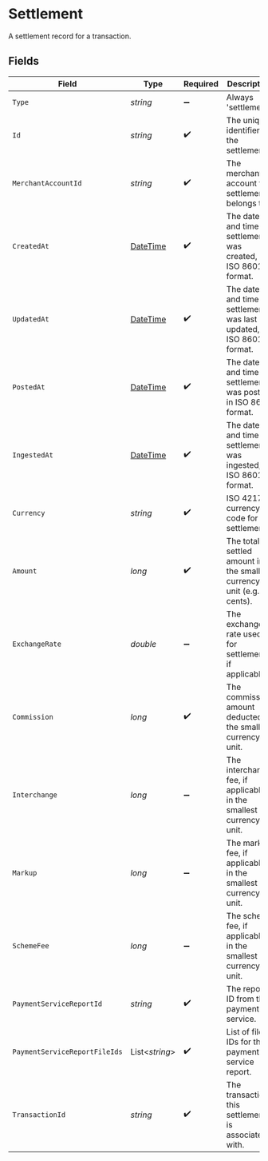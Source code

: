 # Settlement

A settlement record for a transaction.


## Fields

| Field                                                                                 | Type                                                                                  | Required                                                                              | Description                                                                           | Example                                                                               |
| ------------------------------------------------------------------------------------- | ------------------------------------------------------------------------------------- | ------------------------------------------------------------------------------------- | ------------------------------------------------------------------------------------- | ------------------------------------------------------------------------------------- |
| `Type`                                                                                | *string*                                                                              | :heavy_minus_sign:                                                                    | Always 'settlement'.                                                                  | settlement                                                                            |
| `Id`                                                                                  | *string*                                                                              | :heavy_check_mark:                                                                    | The unique identifier for the settlement.                                             | b1e2c3d4-5678-1234-9abc-1234567890ab                                                  |
| `MerchantAccountId`                                                                   | *string*                                                                              | :heavy_check_mark:                                                                    | The merchant account this settlement belongs to.                                      | default                                                                               |
| `CreatedAt`                                                                           | [DateTime](https://learn.microsoft.com/en-us/dotnet/api/system.datetime?view=net-5.0) | :heavy_check_mark:                                                                    | The date and time the settlement was created, in ISO 8601 format.                     | 2024-06-01T12:00:00.000Z                                                              |
| `UpdatedAt`                                                                           | [DateTime](https://learn.microsoft.com/en-us/dotnet/api/system.datetime?view=net-5.0) | :heavy_check_mark:                                                                    | The date and time the settlement was last updated, in ISO 8601 format.                | 2024-06-01T12:00:00.000Z                                                              |
| `PostedAt`                                                                            | [DateTime](https://learn.microsoft.com/en-us/dotnet/api/system.datetime?view=net-5.0) | :heavy_check_mark:                                                                    | The date and time the settlement was posted, in ISO 8601 format.                      | 2024-06-01T12:00:00.000Z                                                              |
| `IngestedAt`                                                                          | [DateTime](https://learn.microsoft.com/en-us/dotnet/api/system.datetime?view=net-5.0) | :heavy_check_mark:                                                                    | The date and time the settlement was ingested, in ISO 8601 format.                    | 2024-06-01T12:00:00.000Z                                                              |
| `Currency`                                                                            | *string*                                                                              | :heavy_check_mark:                                                                    | ISO 4217 currency code for the settlement.                                            | EUR                                                                                   |
| `Amount`                                                                              | *long*                                                                                | :heavy_check_mark:                                                                    | The total settled amount in the smallest currency unit (e.g. cents).                  | 1100                                                                                  |
| `ExchangeRate`                                                                        | *double*                                                                              | :heavy_minus_sign:                                                                    | The exchange rate used for settlement, if applicable.                                 | 1                                                                                     |
| `Commission`                                                                          | *long*                                                                                | :heavy_check_mark:                                                                    | The commission amount deducted in the smallest currency unit.                         | 100                                                                                   |
| `Interchange`                                                                         | *long*                                                                                | :heavy_minus_sign:                                                                    | The interchange fee, if applicable, in the smallest currency unit.                    | 50                                                                                    |
| `Markup`                                                                              | *long*                                                                                | :heavy_minus_sign:                                                                    | The markup fee, if applicable, in the smallest currency unit.                         | 10                                                                                    |
| `SchemeFee`                                                                           | *long*                                                                                | :heavy_minus_sign:                                                                    | The scheme fee, if applicable, in the smallest currency unit.                         | 5                                                                                     |
| `PaymentServiceReportId`                                                              | *string*                                                                              | :heavy_check_mark:                                                                    | The report ID from the payment service.                                               | a1b2c3d4-5678-1234-9abc-1234567890ab                                                  |
| `PaymentServiceReportFileIds`                                                         | List<*string*>                                                                        | :heavy_check_mark:                                                                    | List of file IDs for the payment service report.                                      | [<br/>"f1e2d3c4-5678-1234-9abc-1234567890ab"<br/>]                                    |
| `TransactionId`                                                                       | *string*                                                                              | :heavy_check_mark:                                                                    | The transaction this settlement is associated with.                                   | 7099948d-7286-47e4-aad8-b68f7eb44591                                                  |